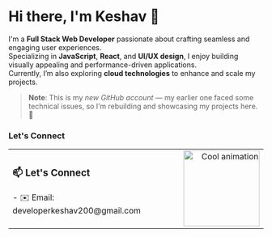 # Hi there, I'm Keshav 👋

I'm a **Full Stack Web Developer** passionate about crafting seamless and engaging user experiences.  
Specializing in **JavaScript**, **React**, and **UI/UX design**, I enjoy building visually appealing and performance-driven applications.  
Currently, I’m also exploring **cloud technologies** to enhance and scale my projects.

> **Note**: This is my *new GitHub account* — my earlier one faced some technical issues, so I’m rebuilding and showcasing my projects here. 🚀


### Let's Connect
<table style="border-collapse: collapse; width: 100%;">
  <tr>
    <td style="border: none; text-align: left; vertical-align: middle; padding-right: 10px;">
      <h3>📫 Let's Connect</h3>
      <p>- ✉️ Email: developerkeshav200@gmail.com</p>
    </td>
    <td style="border: none; text-align: right; vertical-align: middle; width: 150px;">
      <img src="https://shorturl.at/rECmH" alt="Cool animation" width="150"/>
    </td>
  </tr>
</table>
